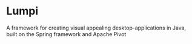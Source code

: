 Lumpi
=====

A framework for creating visual appealing desktop-applications in Java, built on the Spring framework and Apache Pivot
